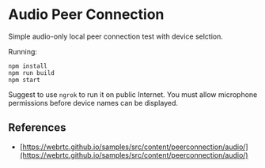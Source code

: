 Audio Peer Connection
=====================

Simple audio-only local peer connection test with device selction.

Running:

    npm install
    npm run build
    npm start

Suggest to use `ngrok` to run it on public Internet. You must allow microphone permissions before device names can be displayed.


References
----------
- [https://webrtc.github.io/samples/src/content/peerconnection/audio/](https://webrtc.github.io/samples/src/content/peerconnection/audio/)
